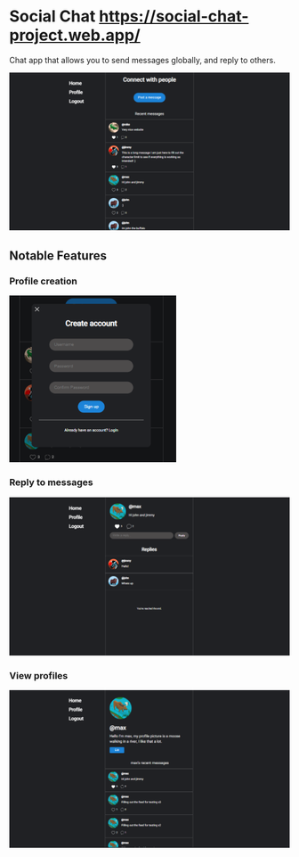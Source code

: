 # Social Chat https://social-chat-project.web.app/

Chat app that allows you to send messages globally, and reply to others.

<img src="./src/images/home_capture.png" alt="home capture" width="600px" />

## Notable Features

### Profile creation
<img src="./src/images/create_capture.png" alt="create account capture" width="300px" />

### Reply to messages
<img src="./src/images/comment_capture.png" alt="comment capture" width="600px" />

### View profiles
<img src="./src/images/profile_capture.png" alt="profile capture" width="600px" />
